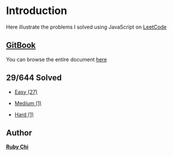 # Introduction

Here illustrate the problems I solved using JavaScript on [LeetCode](https://leetcode.com/)

## [GitBook](https://rubychi1.gitbooks.io/leetcode/)

You can browse the entire document [here](https://rubychi1.gitbooks.io/leetcode/)

## 29/644 Solved

* [Easy \(27\)](/easy.md)

* [Medium \(1\)](/medium.md)

* [Hard \(1\)](/hard.md)

## Author

[**Ruby Chi**](https://github.com/rubychi)

